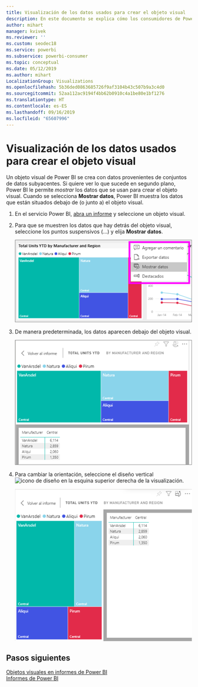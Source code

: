 ```yaml
---
title: Visualización de los datos usados para crear el objeto visual
description: En este documento se explica cómo los consumidores de Power BI pueden "ver" los datos usados para crear un objeto visual.
author: mihart
manager: kvivek
ms.reviewer: ''
ms.custom: seodec18
ms.service: powerbi
ms.subservice: powerbi-consumer
ms.topic: conceptual
ms.date: 05/12/2019
ms.author: mihart
LocalizationGroup: Visualizations
ms.openlocfilehash: 5b36ded0863685726f9af3104b43c507b9a3c4d0
ms.sourcegitcommit: 52aa112ac9194f4bb62b0910c4a1be80e1bf1276
ms.translationtype: HT
ms.contentlocale: es-ES
ms.lasthandoff: 09/16/2019
ms.locfileid: "65607996"
---
```

# <a name="show-the-data-that-was-used-to-create-the-visual"></a>Visualización de los datos usados para crear el objeto visual

Un objeto visual de Power BI se crea con datos provenientes de conjuntos de datos subyacentes. Si quiere ver lo que sucede en segundo plano, Power BI le permite *mostrar* los datos que se usan para crear el objeto visual. Cuando se selecciona **Mostrar datos**, Power BI muestra los datos que están situados debajo de (o junto a) el objeto visual.


1. En el servicio Power BI, [abra un informe](end-user-report-open.md) y seleccione un objeto visual.  
2. Para que se muestren los datos que hay detrás del objeto visual, seleccione los puntos suspensivos (...) y elija **Mostrar datos**.
   
   ![seleccionar Mostrar datos](./media/end-user-show-data/power-bi-explore-show-data-newer.png)
3. De manera predeterminada, los datos aparecen debajo del objeto visual.
   
   ![Presentación vertical de objeto visual y datos](./media/end-user-show-data/power-bi-show-data-new.png)

4. Para cambiar la orientación, seleccione el diseño vertical ![icono de diseño](media/end-user-show-data/power-bi-vertical-icon-new.png) en la esquina superior derecha de la visualización.
   
   ![Presentación horizontal de objeto visual y datos](./media/end-user-show-data/power-bi-show-data-rotate.png)

## <a name="next-steps"></a>Pasos siguientes
[Objetos visuales en informes de Power BI](../visuals/power-bi-report-visualizations.md)    
[Informes de Power BI](end-user-reports.md)    
